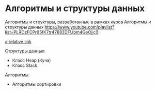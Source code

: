 # Алгоритмы и структуры данных

Алгоритмы и структуры, разработанные в рамках курса Алгоритмы и структуры данных
https://www.youtube.com/playlist?list=PLRDzFCPr95fK7tr47883DFUbm4GeOjjc0

[a relative link](mipt_lections/README.md)

Структуры данных:
- Класс Heap (Куча)
- Класс Stack

Алгоритмы:
- Алгоритмы сортировки
